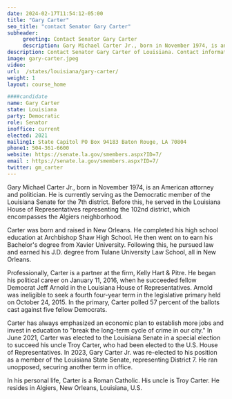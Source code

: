 ```yaml
---
date: 2024-02-17T11:54:12-05:00
title: "Gary Carter"
seo_title: "contact Senator Gary Carter"
subheader:
     greeting: Contact Senator Gary Carter
     description: Gary Michael Carter Jr., born in November 1974, is an American attorney and politician. He is currently serving as the Democratic member of the Louisiana Senate for the 7th district.
description: Contact Senator Gary Carter of Louisiana. Contact information for Gary Carter includes email address, phone number, and mailing address.
image: gary-carter.jpeg
video:
url:  /states/louisiana/gary-carter/
weight: 1
layout: course_home

####candidate
name: Gary Carter
state: Louisiana
party: Democratic
role: Senator
inoffice: current
elected: 2021
mailing1: State Capitol PO Box 94183 Baton Rouge, LA 70804
phone1: 504-361-6600
website: https://senate.la.gov/smembers.aspx?ID=7/
email : https://senate.la.gov/smembers.aspx?ID=7/
twitter: gm_carter
---
```


Gary Michael Carter Jr., born in November 1974, is an American attorney and politician. He is currently serving as the Democratic member of the Louisiana Senate for the 7th district. Before this, he served in the Louisiana House of Representatives representing the 102nd district, which encompasses the Algiers neighborhood.

Carter was born and raised in New Orleans. He completed his high school education at Archbishop Shaw High School. He then went on to earn his Bachelor's degree from Xavier University. Following this, he pursued law and earned his J.D. degree from Tulane University Law School, all in New Orleans.

Professionally, Carter is a partner at the firm, Kelly Hart & Pitre. He began his political career on January 11, 2016, when he succeeded fellow Democrat Jeff Arnold in the Louisiana House of Representatives. Arnold was ineligible to seek a fourth four-year term in the legislative primary held on October 24, 2015. In the primary, Carter polled 57 percent of the ballots cast against five fellow Democrats.

Carter has always emphasized an economic plan to establish more jobs and invest in education to "break the long-term cycle of crime in our city." In June 2021, Carter was elected to the Louisiana Senate in a special election to succeed his uncle Troy Carter, who had been elected to the U.S. House of Representatives. In 2023, Gary Carter Jr. was re-elected to his position as a member of the Louisiana State Senate, representing District 7. He ran unopposed, securing another term in office.

In his personal life, Carter is a Roman Catholic. His uncle is Troy Carter. He resides in Algiers, New Orleans, Louisiana, U.S.
